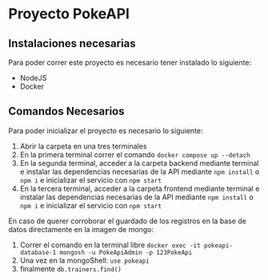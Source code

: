 # Proyecto PokeAPI

## Instalaciones necesarias

Para poder correr este proyecto es necesario tener instalado lo siguiente: 
- NodeJS 
- Docker

## Comandos Necesarios

Para poder inicializar el proyecto es necesario lo siguiente:
1. Abrir la carpeta en una tres terminales
2. En la primera terminal correr el comando `docker compose up --detach`
3. En la segunda terminal, acceder a la carpeta backend mediante terminal e instalar las dependencias necesarias de la API mediante `npm install` o `npm i` e inicializar el servicio con `npm start`
4. En la tercera terminal, acceder a la carpeta frontend mediante terminal e instalar las dependencias necesarias de la API mediante `npm install` o `npm i` e inicializar el servicio con `npm start`

En caso de querer corroborar el guardado de los registros en la base de datos directamente en la imagen de mongo: 
1. Correr el comando en la terminal libre `docker exec -it pokeapi-database-1 mongosh -u PokeApiAdmin -p 123PokeApi`
2. Una vez en la mongoShell: `use pokeapi`
3. finalmente `db.trainers.find()`